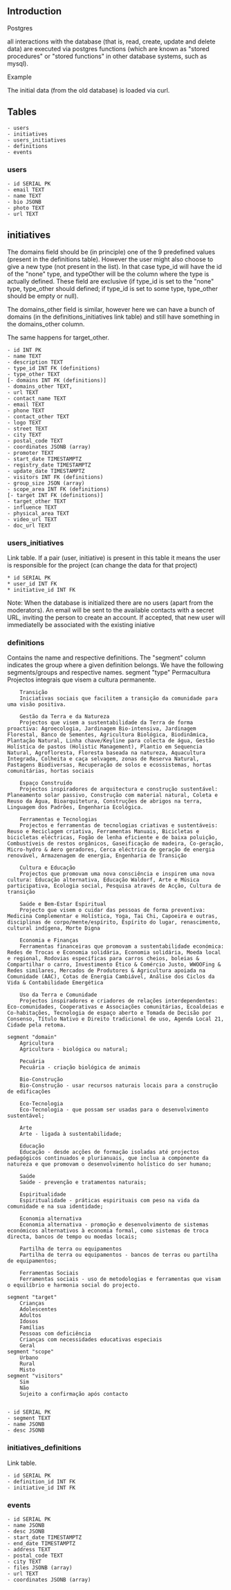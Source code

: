## Introduction

Postgres

all interactions with the database (that is, read, create, update and delete data) are executed via postgres functions (which are known as "stored procedures" or "stored functions" in other database systems, such as mysql).

Example

The initial data (from the old database) is loaded via curl.

## Tables

    - users
    - initiatives
    - users_initiatives
    - definitions
    - events

### users

    - id SERIAL PK
    - email TEXT
    - name TEXT
    - bio JSONB
    - photo TEXT
    - url TEXT

## initiatives 

The domains field should be (in principle) one of the 9 predefined values (present in the definitions table). However the user might also choose to give a new type (not present in the list). In that case type_id will have the id of the "none" type, and typeOther will be the column where the type is actually defined. These field are exclusive (if type_id is set to the "none" type, type_other should defined; if type_id is set to some type, type_other should be empty or null).

The domains_other field is similar, however here we can have a bunch of domains (in the definitions_initiatives link table) and still have something in the domains_other column.

The same happens for target_other.





    - id INT PK
    - name TEXT
    - description TEXT
    - type_id INT FK (definitions)
    - type_other TEXT
    [- domains INT FK (definitions)]
    - domains_other TEXT,
    - url TEXT
    - contact_name TEXT
    - email TEXT
    - phone TEXT
    - contact_other TEXT
    - logo TEXT
    - street TEXT
    - city TEXT
    - postal_code TEXT
    - coordinates JSONB (array)
    - promoter TEXT
    - start_date TIMESTAMPTZ
    - registry_date TIMESTAMPTZ
    - update_date TIMESTAMPTZ
    - visitors INT FK (definitions)
    - group_size JSON (array)
    - scope_area INT FK (definitions)
    [- target INT FK (definitions)]
    - target_other TEXT
    - influence TEXT
    - physical_area TEXT
    - video_url TEXT
    - doc_url TEXT

### users_initiatives

Link table. If a pair (user, initiative) is present in this table it means the user is responsible for the project (can change the data for that project)

    * id SERIAL PK
    * user_id INT FK
    * initiative_id INT FK

Note: When the database is initialized there are no users (apart from the moderators). An email will be sent to the available contacts with a secret URL, inviting the person to create an account. If accepted, that new user will immediatelly be associated with the existing iniative


### definitions

Contains the name and respective definitions. The "segment" column indicates the group where a given definition belongs. We have the following segments/groups and respective names.
    segment "type"
        Permacultura
        Projectos integrais que visem a cultura permanente.
        
        Transição
        Iniciativas sociais que facilitem a transição da comunidade para uma visão positiva.

        Gestão da Terra e da Natureza
        Projectos que visem a sustentabilidade da Terra de forma proactiva: Agroecologia, Jardinagem Bio-intensiva, Jardinagem Florestal, Banco de Sementes, Agricultura Biológica, Biodinâmica, Plantação Natural, Linha chave/Keyline para colecta de água, Gestão Holística de pastos (Holistic Management), Plantio em Sequencia Natural, Agrofloresta, Floresta baseada na natureza, Aquacultura Integrada, Colheita e caça selvagem, zonas de Reserva Natural, Pastagens Biodiversas, Recuperação de solos e ecossistemas, hortas comunitárias, hortas sociais

        Espaço Construído
        Projectos inspiradores de arquitectura e construção sustentável: Planeamento solar passivo, Construção com material natural, Coleta e Reuso da Água, Bioarquitetura, Construções de abrigos na terra, Linguagem dos Padrões, Engenharia Ecológica.

        Ferramentas e Tecnologias
        Projectos e ferramentas de tecnologias criativas e sustentáveis: Reuso e Reciclagem criativa, Ferramentas Manuais, Bicicletas e bicicletas eléctricas, Fogão de lenha eficiente e de baixa poluição, Combustíveis de restos orgânicos, Gaseificação de madeira, Co-geração, Micro-hydro & Aero geradores, Cerca eléctrica de geração de energia renovável, Armazenagem de energia, Engenharia de Transição

        Cultura e Educação
        Projectos que promovam uma nova consciência e inspirem uma nova cultura: Educação alternativa, Educação Waldorf, Arte e Música participativa, Ecologia social, Pesquisa através de Acção, Cultura de transição

        Saúde e Bem-Estar Espiritual
        Projecto que visem o cuidar das pessoas de forma preventiva: Medicina Complementar e Holística, Yoga, Tai Chi, Capoeira e outras, disciplinas de corpo/mente/espírito, Espírito do lugar, renascimento, cultural indígena, Morte Digna

        Economia e Finanças
        Ferramentas financeiras que promovam a sustentabilidade económica: Redes de Trocas e Economia solidária, Economia solidária, Moeda local e regional, Rodovias específicas para carros cheios, boleias & Compartilhar o carro, Investimento Ético & Comércio Justo, WWOOFing & Redes similares, Mercados de Produtores & Agricultura apoiada na Comunidade (AAC), Cotas de Energia Cambiável, Análise dos Ciclos da Vida & Contabilidade Emergética

        Uso da Terra e Comunidade
        Projectos inspiradores e criadores de relações interdependentes: Eco-comunidades, Cooperativas e Associações comunitárias, Ecoaldeias e Co-habitações, Tecnologia de espaço aberto e Tomada de Decisão por Consenso, Título Nativo e Direito tradicional de uso, Agenda Local 21, Cidade pela retoma.

    segment "domain"
        Agricultura
        Agricultura - biológica ou natural; 

        Pecuária
        Pecuária - criação biológica de animais

        Bio-Construção
        Bio-Construção - usar recursos naturais locais para a construção de edificações

        Eco-Tecnologia
        Eco-Tecnologia - que possam ser usadas para o desenvolvimento sustentável;

        Arte
        Arte - ligada à sustentabilidade;

        Educação
        Educação - desde acções de formação isoladas até projectos pedagógicos continuados e plurianuais, que inclua a componente da natureza e que promovam o desenvolvimento holístico do ser humano; 

        Saúde
        Saúde - prevenção e tratamentos naturais;

        Espiritualidade
        Espiritualidade - práticas espirituais com peso na vida da comunidade e na sua identidade;

        Economia alternativa
        Economia alternativa - promoção e desenvolvimento de sistemas económicos alternativos à economia formal, como sistemas de troca directa, bancos de tempo ou moedas locais;

        Partilha de terra ou equipamentos
        Partilha de terra ou equipamentos - bancos de terras ou partilha de equipamentos;

        Ferramentas Sociais
        Ferramentas sociais - uso de metodologias e ferramentas que visam o equilíbrio e harmonia social do projecto. 

    segment "target"
        Crianças
        Adolescentes
        Adultos
        Idosos
        Famílias
        Pessoas com deficiência
        Crianças com necessidades educativas especiais
        Geral
    segment "scope"
        Urbano
        Rural
        Misto
    segment "visitors"
        Sim
        Não
        Sujeito a confirmação após contacto


    - id SERIAL PK
    - segment TEXT
    - name JSONB
    - desc JSONB

### initiatives_definitions

Link table. 

    - id SERIAL PK
    - definition_id INT FK
    - initiative_id INT FK

### events

    - id SERIAL PK
    - name JSONB
    - desc JSONB
    - start_date TIMESTAMPTZ
    - end_date TIMESTAMPTZ
    - address TEXT
    - postal_code TEXT
    - city TEXT
    - files JSONB (array)
    - url TEXT
    - coordinates JSONB (array)
